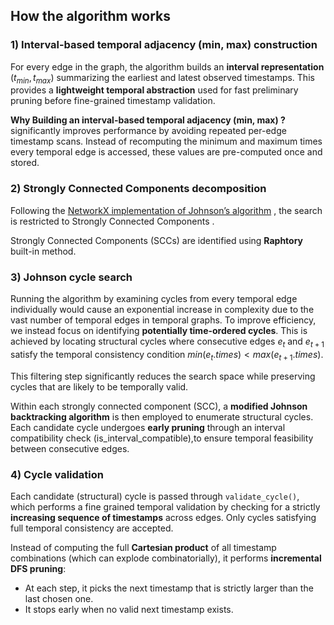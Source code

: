 


## How the algorithm works 

### 1) **Interval-based temporal adjacency (min, max) construction**

For every edge in the graph, the algorithm builds an **interval representation** $(t_{min}, t_{max})$ summarizing the earliest and latest observed timestamps. This provides a **lightweight temporal abstraction** used for fast preliminary pruning before fine-grained timestamp validation.

**Why Building an interval-based temporal adjacency (min, max) ?** 
significantly improves performance by avoiding repeated per-edge timestamp scans.  Instead of recomputing the minimum and maximum times every temporal edge is accessed, these values are pre-computed once and stored.

### 2) Strongly Connected Components decomposition

Following the [NetworkX implementation of Johnson’s algorithm](https://github.com/networkx/networkx/blob/main/networkx/algorithms/cycles.py) ,  the search is restricted to Strongly Connected Components .

Strongly Connected Components (SCCs) are identified using **Raphtory** built-in method.  

### 3) Johnson cycle search

Running the algorithm by examining cycles from every temporal edge individually would cause an exponential increase in complexity due to the vast number of temporal edges in temporal graphs. To improve efficiency, we instead focus on identifying **potentially time-ordered cycles**. This is achieved by locating structural cycles where consecutive edges $e_t$​ and $e_{t+1}$​ satisfy the temporal consistency condition  $min⁡(e_t.times)<max⁡(e_{t+1}.times)$.

This filtering step significantly reduces the search space while preserving cycles that are likely to be temporally valid.

Within each strongly connected component (SCC), a **modified Johnson backtracking algorithm** is then employed to enumerate structural cycles. Each candidate cycle undergoes **early pruning** through an interval compatibility check (is_interval_compatible),to ensure temporal feasibility between consecutive edges.

### 4) **Cycle validation**

Each candidate (structural) cycle is passed through `validate_cycle()`, which performs a fine grained temporal validation  by checking for a strictly **increasing sequence of timestamps** across edges.   Only cycles satisfying full temporal consistency are accepted.

Instead of computing the full **Cartesian product** of all timestamp combinations (which can explode combinatorially), it performs **incremental DFS pruning**:

- At each step, it picks the next timestamp that is strictly larger than the last chosen one.    
- It stops early when no valid next timestamp exists.

